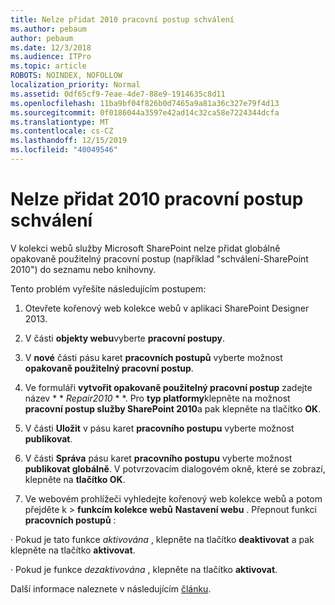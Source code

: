 ```yaml
---
title: Nelze přidat 2010 pracovní postup schválení
ms.author: pebaum
author: pebaum
ms.date: 12/3/2018
ms.audience: ITPro
ms.topic: article
ROBOTS: NOINDEX, NOFOLLOW
localization_priority: Normal
ms.assetid: 0df65cf9-7eae-4de7-88e9-1914635c8d11
ms.openlocfilehash: 11ba9bf04f826b0d7465a9a81a36c327e79f4d13
ms.sourcegitcommit: 0f0186044a3597e42ad14c32ca58e7224344dcfa
ms.translationtype: MT
ms.contentlocale: cs-CZ
ms.lasthandoff: 12/15/2019
ms.locfileid: "40049546"
---
```

# <a name="unable-to-add-2010-approval-workflow"></a>Nelze přidat 2010 pracovní postup schválení

V kolekci webů služby Microsoft SharePoint nelze přidat globálně opakovaně použitelný pracovní postup (například "schválení-SharePoint 2010") do seznamu nebo knihovny.
  
Tento problém vyřešíte následujícím postupem: 
  
1. Otevřete kořenový web kolekce webů v aplikaci SharePoint Designer 2013.
  
2. V části **objekty webu**vyberte **pracovní postupy**. 
  
3. V **nové** části pásu karet **pracovních postupů** vyberte možnost **opakovaně použitelný pracovní postup**. 
  
4. Ve formuláři **vytvořit opakovaně použitelný pracovní postup** zadejte název * * *Repair2010* * *. Pro **typ platformy**klepněte na možnost **pracovní postup služby SharePoint 2010**a pak klepněte na tlačítko **OK**. 
  
1. V části **Uložit** v pásu karet **pracovního postupu** vyberte možnost **publikovat**. 
  
2. V části **Správa** pásu karet **pracovního postupu** vyberte možnost **publikovat globálně**. V potvrzovacím dialogovém okně, které se zobrazí, klepněte na **tlačítko OK**. 
  
3. Ve webovém prohlížeči vyhledejte kořenový web kolekce webů a potom přejděte k \> **funkcím kolekce webů** **Nastavení webu** . Přepnout funkci **pracovních postupů** : 
  
· Pokud je tato funkce *aktivována* , klepněte na tlačítko **deaktivovat** a pak klepněte na tlačítko **aktivovat**. 
  
· Pokud je funkce *dezaktivována* , klepněte na tlačítko **aktivovat**. 
  
Další informace naleznete v následujícím [článku](https://go.microsoft.com/fwlink/?linkid=2047770&amp;clcid=0x409).
  

